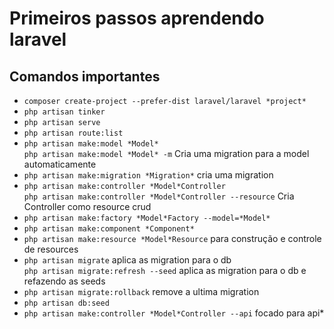 # Primeiros passos aprendendo laravel


## Comandos importantes

* `composer create-project --prefer-dist laravel/laravel *project*`
* `php artisan tinker`
* `php artisan serve`
* `php artisan route:list`
* `php artisan make:model *Model*`  
`php artisan make:model *Model* -m` Cria uma migration para a model automaticamente
* `php artisan make:migration *Migration*` cria uma migration
* `php artisan make:controller *Model*Controller`  
`php artisan make:controller *Model*Controller --resource` Cria Controller como resource crud
* `php artisan make:factory *Model*Factory --model=*Model*`
* `php artisan make:component *Component*`
* `php artisan make:resource *Model*Resource` para construção e controle de resources
* `php artisan migrate` aplica as migration para o db  
`php artisan migrate:refresh --seed` aplica as migration para o db e refazendo as seeds
* `php artisan migrate:rollback` remove a ultima migration
* `php artisan db:seed`
* `php artisan make:controller *Model*Controller --api` focado para api*
